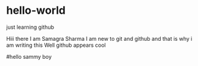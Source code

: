 # hello-world
just learning github

Hiii there 
I am Samagra Sharma
I am new to git and github and that is why i am writing this
Well github appears cool


#hello sammy boy 
